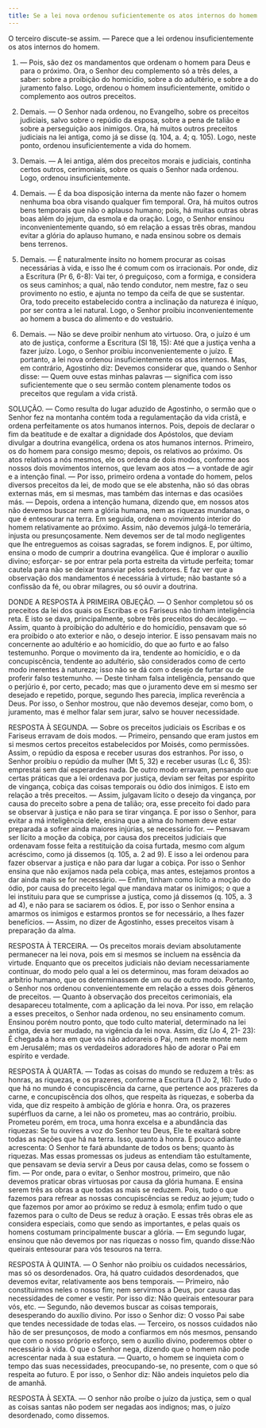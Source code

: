 ```yaml
---
title: Se a lei nova ordenou suficientemente os atos internos do homem
---
```


O terceiro discute-se assim. — Parece que a lei ordenou insuficientemente os atos internos do homem.  

1. — Pois, são dez os mandamentos que ordenam o homem para Deus e para o próximo. Ora, o Senhor deu complemento só a três deles, a saber: sobre a proibição do homicídio, sobre a do adultério, e sobre a do juramento falso. Logo, ordenou o homem insuficientemente, omitido o complemento aos outros preceitos.  

2. Demais. — O Senhor nada ordenou, no Evangelho, sobre os preceitos judiciais, salvo sobre o repúdio da esposa, sobre a pena de talião e sobre a perseguição aos inimigos. Ora, há muitos outros preceitos judiciais na lei antiga, como já se disse (q. 104, a. 4; q. 105). Logo, neste ponto, ordenou insuficientemente a vida do homem.  

3. Demais. — A lei antiga, além dos preceitos morais e judiciais, continha certos outros, cerimoniais, sobre os quais o Senhor nada ordenou. Logo, ordenou insuficientemente.  

4. Demais. — É da boa disposição interna da mente não fazer o homem nenhuma boa obra visando qualquer fim temporal. Ora, há muitos outros bens temporais que não o aplauso humano; pois, há muitas outras obras boas além do jejum, da esmola e da oração. Logo, o Senhor ensinou inconvenientemente quando, só em relação a essas três obras, mandou evitar a glória do aplauso humano, e nada ensinou sobre os demais bens terrenos.  

5. Demais. — É naturalmente ínsito no homem procurar as coisas necessárias à vida, e isso lhe é comum com os irracionais. Por onde, diz a Escritura (Pr 6, 6-8): Vai ter, ó preguiçoso, com a formiga, e considera os seus caminhos; a qual, não tendo condutor, nem mestre, faz o seu provimento no estio, e ajunta no tempo da ceifa de que se sustentar. Ora, todo preceito estabelecido contra a inclinação da natureza é iníquo, por ser contra a lei natural. Logo, o Senhor proibiu inconvenientemente ao homem a busca do alimento e do vestuário.  

6. Demais. — Não se deve proibir nenhum ato virtuoso. Ora, o juízo é um ato de justiça, conforme a Escritura (Sl 18, 15): Até que a justiça venha a fazer juízo. Logo, o Senhor proibiu inconvenientemente o juízo. E portanto, a lei nova ordenou insuficientemente os atos internos.  Mas, em contrário, Agostinho diz: Devemos considerar que, quando o Senhor disse: — Quem ouve estas minhas palavras — significa com isso suficientemente que o seu sermão contem plenamente todos os preceitos que regulam a vida cristã.  

SOLUÇÃO. — Como resulta do lugar aduzido de Agostinho, o sermão que o Senhor fez na montanha contém toda a regulamentação da vida cristã, e ordena perfeitamente os atos humanos internos. Pois, depois de declarar o fim da beatitude e de exaltar a dignidade dos Apóstolos, que deviam divulgar a doutrina evangélica, ordena os atos humanos internos. Primeiro, os do homem para consigo mesmo; depois, os relativos ao próximo.  Os atos relativos a nós mesmos, ele os ordena de dois modos, conforme aos nossos dois movimentos internos, que levam aos atos — a vontade de agir e a intenção final. — Por isso, primeiro ordena a vontade do homem, pelos diversos preceitos da lei, de modo que se ele abstenha, não só das obras externas más, em si mesmas, mas também das internas e das ocasiões más. — Depois, ordena a intenção humana, dizendo que, em nossos atos não devemos buscar nem a glória humana, nem as riquezas mundanas, o que é entesourar na terra.  Em seguida, ordena o movimento interior do homem relativamente ao próximo. Assim, não devemos julgá-lo temerária, injusta ou presunçosamente. Nem devemos ser de tal modo negligentes que lhe entreguemos as coisas sagradas, se forem indignos.  E, por último, ensina o modo de cumprir a doutrina evangélica. Que é implorar o auxílio divino; esforçar- se por entrar pela porta estreita da virtude perfeita; tomar cautela para não se deixar transviar pelos sedutores. E faz ver que a observação dos mandamentos é necessária à virtude; não bastante só a confissão da fé, ou obrar milagres, ou só ouvir a doutrina.  

DONDE A RESPOSTA À PRIMEIRA OBJEÇÃO. — O Senhor completou só os preceitos da lei dos quais os Escribas e os Fariseus não tinham inteligência reta. E isto se dava, principalmente, sobre três preceitos do decálogo. — Assim, quanto à proibição do adultério e do homicídio, pensavam que só era proibido o ato exterior e não, o desejo interior. E isso pensavam mais no concernente ao adultério e ao homicídio, do que ao furto e ao falso testemunho. Porque o movimento da ira, tendente ao homicídio, e o da concupiscência, tendente ao adultério, são considerados como de certo modo inerentes à natureza; isso não se dá com o desejo de furtar ou de proferir falso testemunho. — Deste tinham falsa inteligência, pensando que o perjúrio é, por certo, pecado; mas que o juramento deve em si mesmo ser desejado e repetido, porque, segundo lhes parecia, implica reverência a Deus. Por isso, o Senhor mostrou, que não devemos desejar, como bom, o juramento, mas é melhor falar sem jurar, salvo se houver necessidade.  

RESPOSTA À SEGUNDA. — Sobre os preceitos judiciais os Escribas e os Fariseus erravam de dois modos. — Primeiro, pensando que eram justos em si mesmos certos preceitos estabelecidos por Moisés, como permissões. Assim, o repúdio da esposa e receber usuras dos estranhos. Por isso, o Senhor proibiu o repúdio da mulher (Mt 5, 32) e receber usuras (Lc 6, 35): emprestai sem daí esperardes nada.  De outro modo erravam, pensando que certas práticas que a lei ordenava por justiça, deviam ser feitas por espírito de vingança, cobiça das coisas temporais ou ódio dos inimigos. E isto em relação a três preceitos. — Assim, julgavam lícito o desejo da vingança, por causa do preceito sobre a pena de talião; ora, esse preceito foi dado para se observar à justiça e não para se tirar vingança. E por isso o Senhor, para evitar a má inteligência dele, ensina que a alma do homem deve estar preparada a sofrer ainda maiores injúrias, se necessário for. — Pensavam ser lícito a moção da cobiça, por causa dos preceitos judiciais que ordenavam fosse feita a restituição da coisa furtada, mesmo com algum acréscimo, como já dissemos (q. 105, a. 2 ad 9). E isso a lei ordenou para fazer observar a justiça e não para dar lugar a cobiça. Por isso o Senhor ensina que não exijamos nada pela cobiça, mas antes, estejamos prontos a dar ainda mais se for necessário. — Enfim, tinham como lícito a moção do ódio, por causa do preceito legal que mandava matar os inimigos; o que a lei instituiu para que se cumprisse a justiça, como já dissemos (q. 105, a. 3 ad 4), e não para se saciarem os ódios. E, por isso o Senhor ensina a amarmos os inimigos e estarmos prontos se for necessário, a lhes fazer benefícios. — Assim, no dizer de Agostinho, esses preceitos visam à preparação da alma.  

RESPOSTA À TERCEIRA. — Os preceitos morais deviam absolutamente permanecer na lei nova, pois em si mesmos se incluem na essência da virtude. Enquanto que os preceitos judiciais não deviam necessariamente continuar, do modo pelo qual a lei os determinou, mas foram deixados ao arbítrio humano, que os determinassem de um ou de outro modo. Portanto, o Senhor nos ordenou convenientemente em relação a esses dois gêneros de preceitos. — Quanto à observação dos preceitos cerimoniais, ela desapareceu totalmente, com a aplicação da lei nova. Por isso, em relação a esses preceitos, o Senhor nada ordenou, no seu ensinamento comum. Ensinou porém noutro ponto, que todo culto material, determinado na lei antiga, devia ser mudado, na vigência da lei nova. Assim, diz (Jo 4, 21- 23): É chegada a hora em que vós não adorareis o Pai, nem neste monte nem em Jerusalém; mas os verdadeiros adoradores hão de adorar o Pai em espírito e verdade.  

RESPOSTA À QUARTA. — Todas as coisas do mundo se reduzem a três: as honras, as riquezas, e os prazeres, conforme a Escritura (1 Jo 2, 16): Tudo o que há no mundo é concupiscência da carne, que pertence aos prazeres da carne, e concupiscência dos olhos, que respeita às riquezas, e soberba da vida, que diz respeito à ambição de glória e honra. Ora, os prazeres supérfluos da carne, a lei não os prometeu, mas ao contrário, proibiu. Prometeu porém, em troca, uma honra excelsa e a abundância das riquezas: Se tu ouvires a voz do Senhor teu Deus, Ele te exaltará sobre todas as nações que há na terra. Isso, quanto à honra. E pouco adiante acrescenta: O Senhor te fará abundante de todos os bens; quanto às riquezas. Mas essas promessas os judeus as entendiam tão estultamente, que pensavam se devia servir a Deus por causa delas, como se fossem o fim. — Por onde, para o evitar, o Senhor mostrou, primeiro, que não devemos praticar obras virtuosas por causa da glória humana. E ensina serem três as obras a que todas as mais se reduzem. Pois, tudo o que fazemos para refrear as nossas concupiscências se reduz ao jejum; tudo o que fazemos por amor ao próximo se reduz à esmola; enfim tudo o que fazemos para o culto de Deus se reduz à oração. E essas três obras ele as considera especiais, como que sendo as importantes, e pelas quais os homens costumam principalmente buscar a glória. — Em segundo lugar, ensinou que não devemos por nas riquezas o nosso fim, quando disse:Não queirais entesourar para vós tesouros na terra.  

RESPOSTA À QUINTA. — O Senhor não proibiu os cuidados necessários, mas só os desordenados. Ora, há quatro cuidados desordenados, que devemos evitar, relativamente aos bens temporais. — Primeiro, não constituirmos neles o nosso fim; nem servirmos a Deus, por causa das necessidades de comer e vestir. Por isso diz: Não queirais entesourar para vós, etc. — Segundo, não devemos buscar as coisas temporais, desesperando do auxílio divino. Por isso o Senhor diz: O vosso Pai sabe que tendes necessidade de todas elas. — Terceiro, os nossos cuidados não hão de ser presunçosos, de modo a confiarmos em nós mesmos, pensando que com o nosso próprio esforço, sem o auxílio divino, poderemos obter o necessário à vida. O que o Senhor nega, dizendo que o homem não pode acrescentar nada à sua estatura. — Quarto, o homem se inquieta com o tempo das suas necessidades, preocupando-se, no presente, com o que só respeita ao futuro. E por isso, o Senhor diz: Não andeis inquietos pelo dia de amanhã.  

RESPOSTA À SEXTA. — O senhor não proíbe o juízo da justiça, sem o qual as coisas santas não podem ser negadas aos indignos; mas, o juízo desordenado, como dissemos.
